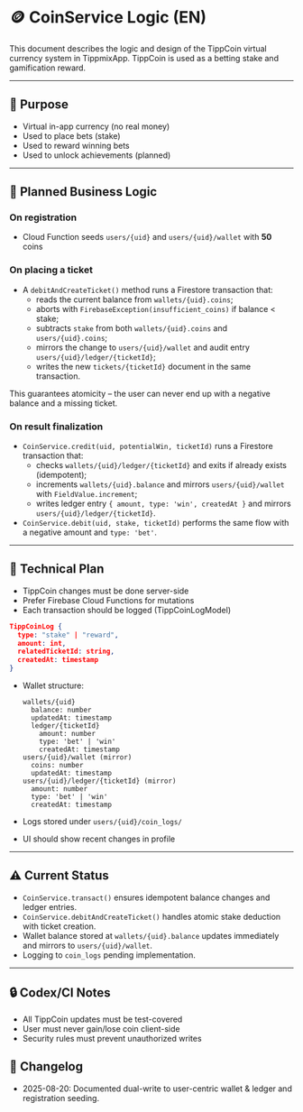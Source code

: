 # 🪙 CoinService Logic (EN)

This document describes the logic and design of the TippCoin virtual currency system in TippmixApp.
TippCoin is used as a betting stake and gamification reward.

---

## 🎯 Purpose

- Virtual in-app currency (no real money)
- Used to place bets (stake)
- Used to reward winning bets
- Used to unlock achievements (planned)

---

## 🧠 Planned Business Logic

### On registration

- Cloud Function seeds `users/{uid}` and `users/{uid}/wallet` with **50** coins

### On placing a ticket

- A `debitAndCreateTicket()` method runs a Firestore transaction
  that:
  - reads the current balance from `wallets/{uid}.coins`;
  - aborts with `FirebaseException(insufficient_coins)` if balance < stake;
  - subtracts `stake` from both `wallets/{uid}.coins` and `users/{uid}.coins`;
  - mirrors the change to `users/{uid}/wallet` and audit entry `users/{uid}/ledger/{ticketId}`;
  - writes the new `tickets/{ticketId}` document in the same transaction.

This guarantees atomicity – the user can never end up with a negative
balance and a missing ticket.

### On result finalization

- `CoinService.credit(uid, potentialWin, ticketId)` runs a Firestore transaction that:
  - checks `wallets/{uid}/ledger/{ticketId}` and exits if already exists (idempotent);
  - increments `wallets/{uid}.balance` and mirrors `users/{uid}/wallet` with `FieldValue.increment`;
  - writes ledger entry `{ amount, type: 'win', createdAt }` and mirrors `users/{uid}/ledger/{ticketId}`.
- `CoinService.debit(uid, stake, ticketId)` performs the same flow with a negative amount and `type: 'bet'`.

---

## 🧾 Technical Plan

- TippCoin changes must be done server-side
- Prefer Firebase Cloud Functions for mutations
 - Each transaction should be logged (TippCoinLogModel)

```json
TippCoinLog {
  type: "stake" | "reward",
  amount: int,
  relatedTicketId: string,
  createdAt: timestamp
}
```

- Wallet structure:

  ```
  wallets/{uid}
    balance: number
    updatedAt: timestamp
    ledger/{ticketId}
      amount: number
      type: 'bet' | 'win'
      createdAt: timestamp
  users/{uid}/wallet (mirror)
    coins: number
    updatedAt: timestamp
  users/{uid}/ledger/{ticketId} (mirror)
    amount: number
    type: 'bet' | 'win'
    createdAt: timestamp
  ```
- Logs stored under `users/{uid}/coin_logs/`
- UI should show recent changes in profile

---

## ⚠️ Current Status

- `CoinService.transact()` ensures idempotent balance changes and ledger entries.
- `CoinService.debitAndCreateTicket()` handles atomic stake deduction with ticket creation.
- Wallet balance stored at `wallets/{uid}.balance` updates immediately and mirrors to `users/{uid}/wallet`.
- Logging to `coin_logs` pending implementation.

---

## 🔒 Codex/CI Notes

- All TippCoin updates must be test-covered
- User must never gain/lose coin client-side
- Security rules must prevent unauthorized writes

## 📘 Changelog

- 2025-08-20: Documented dual-write to user-centric wallet & ledger and registration seeding.
